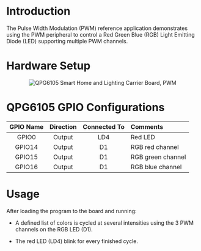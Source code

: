 # Introduction

The Pulse Width Modulation (PWM) reference application demonstrates using
the PWM peripheral to control a Red Green Blue (RGB) Light Emitting
Diode (LED) supporting multiple PWM channels.

# Hardware Setup

<div align="center">
  <img src="Images/pwm.png" alt="QPG6105 Smart Home and Lighting Carrier Board, PWM">
</div>

# QPG6105 GPIO Configurations

| GPIO Name| Direction| Connected To| Comments|
|:----------:|:----------:|:----------:|:---------|
| GPIO0 | Output| LD4 | Red LED|
| GPIO14 | Output| D1  | RGB red channel|
| GPIO15 | Output| D1  | RGB green channel|
| GPIO16 | Output| D1  | RGB blue channel|

# Usage


After loading the program to the board and running:

-   A defined list of colors is cycled at several intensities using the
    3 PWM channels on the RGB LED (D1).

-   The red LED (LD4) blink for every finished cycle.
